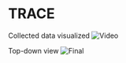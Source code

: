 # TRACE

Collected data visualized
![Video](https://github.com/hgupt3/TRACE/assets/112455192/627e8ca6-86c1-4409-938d-2b45e875bbfa)

Top-down view
![Final](https://github.com/hgupt3/TRACE/assets/112455192/916287fb-e507-40a1-8bb8-7ab9f3dafbc3)
